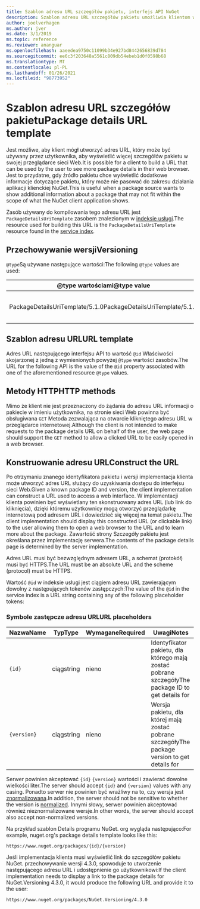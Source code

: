 ```yaml
---
title: Szablon adresu URL szczegółów pakietu, interfejs API NuGet
description: Szablon adresu URL szczegółów pakietu umożliwia klientom wyświetlanie w ich interfejsie użytkownika linku internetowego do większej liczby szczegółów pakietu
author: joelverhagen
ms.author: jver
ms.date: 3/1/2019
ms.topic: reference
ms.reviewer: ananguar
ms.openlocfilehash: aaeedea9750c11099b34e927bd8442656839d784
ms.sourcegitcommit: ee6c3f203648a5561c809db54ebeb1d0f0598b68
ms.translationtype: MT
ms.contentlocale: pl-PL
ms.lasthandoff: 01/26/2021
ms.locfileid: "98773952"
---
```

# <a name="package-details-url-template"></a><span data-ttu-id="f4895-103">Szablon adresu URL szczegółów pakietu</span><span class="sxs-lookup"><span data-stu-id="f4895-103">Package details URL template</span></span>

<span data-ttu-id="f4895-104">Jest możliwe, aby klient mógł utworzyć adres URL, który może być używany przez użytkownika, aby wyświetlić więcej szczegółów pakietu w swojej przeglądarce sieci Web.</span><span class="sxs-lookup"><span data-stu-id="f4895-104">It is possible for a client to build a URL that can be used by the user to see more package details in their web browser.</span></span> <span data-ttu-id="f4895-105">Jest to przydatne, gdy źródło pakietu chce wyświetlić dodatkowe informacje dotyczące pakietu, który może nie pasować do zakresu działania aplikacji klienckiej NuGet.</span><span class="sxs-lookup"><span data-stu-id="f4895-105">This is useful when a package source wants to show additional information about a package that may not fit within the scope of what the NuGet client application shows.</span></span>

<span data-ttu-id="f4895-106">Zasób używany do kompilowania tego adresu URL jest `PackageDetailsUriTemplate` zasobem znalezionym w [indeksie usługi](service-index.md).</span><span class="sxs-lookup"><span data-stu-id="f4895-106">The resource used for building this URL is the `PackageDetailsUriTemplate` resource found in the [service index](service-index.md).</span></span>

## <a name="versioning"></a><span data-ttu-id="f4895-107">Przechowywanie wersji</span><span class="sxs-lookup"><span data-stu-id="f4895-107">Versioning</span></span>

<span data-ttu-id="f4895-108">`@type`Są używane następujące wartości:</span><span class="sxs-lookup"><span data-stu-id="f4895-108">The following `@type` values are used:</span></span>

<span data-ttu-id="f4895-109">@type wartościami</span><span class="sxs-lookup"><span data-stu-id="f4895-109">@type value</span></span>                     | <span data-ttu-id="f4895-110">Uwagi</span><span class="sxs-lookup"><span data-stu-id="f4895-110">Notes</span></span>
------------------------------- | -----
<span data-ttu-id="f4895-111">PackageDetailsUriTemplate/5.1.0</span><span class="sxs-lookup"><span data-stu-id="f4895-111">PackageDetailsUriTemplate/5.1.0</span></span> | <span data-ttu-id="f4895-112">Początkowa wersja</span><span class="sxs-lookup"><span data-stu-id="f4895-112">The initial release</span></span>

## <a name="url-template"></a><span data-ttu-id="f4895-113">Szablon adresu URL</span><span class="sxs-lookup"><span data-stu-id="f4895-113">URL template</span></span>

<span data-ttu-id="f4895-114">Adres URL następującego interfejsu API to wartość `@id` Właściwości skojarzonej z jedną z wymienionych powyżej `@type` wartości zasobów.</span><span class="sxs-lookup"><span data-stu-id="f4895-114">The URL for the following API is the value of the `@id` property associated with one of the aforementioned resource `@type` values.</span></span>

## <a name="http-methods"></a><span data-ttu-id="f4895-115">Metody HTTP</span><span class="sxs-lookup"><span data-stu-id="f4895-115">HTTP methods</span></span>

<span data-ttu-id="f4895-116">Mimo że klient nie jest przeznaczony do żądania do adresu URL informacji o pakiecie w imieniu użytkownika, na stronie sieci Web powinna być obsługiwana `GET` Metoda zezwalająca na otwarcie klikniętego adresu URL w przeglądarce internetowej.</span><span class="sxs-lookup"><span data-stu-id="f4895-116">Although the client is not intended to make requests to the package details URL on behalf of the user, the web page should support the `GET` method to allow a clicked URL to be easily opened in a web browser.</span></span>

## <a name="construct-the-url"></a><span data-ttu-id="f4895-117">Konstruowanie adresu URL</span><span class="sxs-lookup"><span data-stu-id="f4895-117">Construct the URL</span></span>

<span data-ttu-id="f4895-118">Po otrzymaniu znanego identyfikatora pakietu i wersji implementacja klienta może utworzyć adres URL służący do uzyskiwania dostępu do interfejsu sieci Web.</span><span class="sxs-lookup"><span data-stu-id="f4895-118">Given a known package ID and version, the client implementation can construct a URL used to access a web interface.</span></span> <span data-ttu-id="f4895-119">W implementacji klienta powinien być wyświetlany ten skonstruowany adres URL (lub link do kliknięcia), dzięki któremu użytkownicy mogą otworzyć przeglądarkę internetową pod adresem URL i dowiedzieć się więcej na temat pakietu.</span><span class="sxs-lookup"><span data-stu-id="f4895-119">The client implementation should display this constructed URL (or clickable link) to the user allowing them to open a web browser to the URL and to learn more about the package.</span></span> <span data-ttu-id="f4895-120">Zawartość strony Szczegóły pakietu jest określana przez implementację serwera.</span><span class="sxs-lookup"><span data-stu-id="f4895-120">The contents of the package details page is determined by the server implementation.</span></span>

<span data-ttu-id="f4895-121">Adres URL musi być bezwzględnym adresem URL, a schemat (protokół) musi być HTTPS.</span><span class="sxs-lookup"><span data-stu-id="f4895-121">The URL must be an absolute URL and the scheme (protocol) must be HTTPS.</span></span>

<span data-ttu-id="f4895-122">Wartość `@id` w indeksie usługi jest ciągiem adresu URL zawierającym dowolny z następujących tokenów zastępczych:</span><span class="sxs-lookup"><span data-stu-id="f4895-122">The value of the `@id` in the service index is a URL string containing any of the following placeholder tokens:</span></span>

### <a name="url-placeholders"></a><span data-ttu-id="f4895-123">Symbole zastępcze adresu URL</span><span class="sxs-lookup"><span data-stu-id="f4895-123">URL placeholders</span></span>

<span data-ttu-id="f4895-124">Nazwa</span><span class="sxs-lookup"><span data-stu-id="f4895-124">Name</span></span>        | <span data-ttu-id="f4895-125">Typ</span><span class="sxs-lookup"><span data-stu-id="f4895-125">Type</span></span>    | <span data-ttu-id="f4895-126">Wymagane</span><span class="sxs-lookup"><span data-stu-id="f4895-126">Required</span></span> | <span data-ttu-id="f4895-127">Uwagi</span><span class="sxs-lookup"><span data-stu-id="f4895-127">Notes</span></span>
----------- | ------- | -------- | -----
`{id}`      | <span data-ttu-id="f4895-128">ciąg</span><span class="sxs-lookup"><span data-stu-id="f4895-128">string</span></span>  | <span data-ttu-id="f4895-129">nie</span><span class="sxs-lookup"><span data-stu-id="f4895-129">no</span></span>       | <span data-ttu-id="f4895-130">Identyfikator pakietu, dla którego mają zostać pobrane szczegóły</span><span class="sxs-lookup"><span data-stu-id="f4895-130">The package ID to get details for</span></span>
`{version}` | <span data-ttu-id="f4895-131">ciąg</span><span class="sxs-lookup"><span data-stu-id="f4895-131">string</span></span>  | <span data-ttu-id="f4895-132">nie</span><span class="sxs-lookup"><span data-stu-id="f4895-132">no</span></span>       | <span data-ttu-id="f4895-133">Wersja pakietu, dla której mają zostać pobrane szczegóły</span><span class="sxs-lookup"><span data-stu-id="f4895-133">The package version to get details for</span></span>

<span data-ttu-id="f4895-134">Serwer powinien akceptować `{id}` `{version}` wartości i zawierać dowolne wielkości liter.</span><span class="sxs-lookup"><span data-stu-id="f4895-134">The server should accept `{id}` and `{version}` values with any casing.</span></span> <span data-ttu-id="f4895-135">Ponadto serwer nie powinien być wrażliwy na to, czy wersja jest [znormalizowana](../concepts/package-versioning.md#normalized-version-numbers).</span><span class="sxs-lookup"><span data-stu-id="f4895-135">In addition, the server should not be sensitive to whether the version is [normalized](../concepts/package-versioning.md#normalized-version-numbers).</span></span> <span data-ttu-id="f4895-136">Innymi słowy, serwer powinien akceptować również nieznormalizowane wersje.</span><span class="sxs-lookup"><span data-stu-id="f4895-136">In other words, the server should accept also accept non-normalized versions.</span></span>

<span data-ttu-id="f4895-137">Na przykład szablon Details programu NuGet. org wygląda następująco:</span><span class="sxs-lookup"><span data-stu-id="f4895-137">For example, nuget.org's package details template looks like this:</span></span>

```http
https://www.nuget.org/packages/{id}/{version}
```

<span data-ttu-id="f4895-138">Jeśli implementacja klienta musi wyświetlić link do szczegółów pakietu NuGet. przechowywanie wersji 4.3.0, spowoduje to utworzenie następującego adresu URL i udostępnienie go użytkownikowi:</span><span class="sxs-lookup"><span data-stu-id="f4895-138">If the client implementation needs to display a link to the package details for NuGet.Versioning 4.3.0, it would produce the following URL and provide it to the user:</span></span>

```http
https://www.nuget.org/packages/NuGet.Versioning/4.3.0
```
